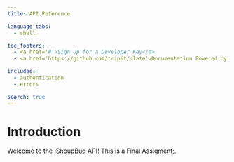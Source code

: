 ```yaml
---
title: API Reference

language_tabs:
  - shell

toc_footers:
  - <a href='#'>Sign Up for a Developer Key</a>
  - <a href='https://github.com/tripit/slate'>Documentation Powered by Slate</a>

includes:
  - authentication
  - errors

search: true
---
```


# Introduction

Welcome to the IShoupBud API! This is a Final Assigment;.